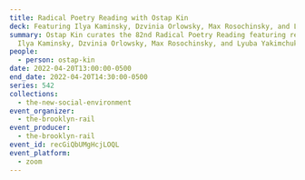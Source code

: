 ```yaml
---
title: Radical Poetry Reading with Ostap Kin
deck: Featuring Ilya Kaminsky, Dzvinia Orlowsky, Max Rosochinsky, and Lyuba Yakimchuk
summary: Ostap Kin curates the 82nd Radical Poetry Reading featuring readings by
  Ilya Kaminsky, Dzvinia Orlowsky, Max Rosochinsky, and Lyuba Yakimchuk.
people:
  - person: ostap-kin
date: 2022-04-20T13:00:00-0500
end_date: 2022-04-20T14:30:00-0500
series: 542
collections:
  - the-new-social-environment
event_organizer:
  - the-brooklyn-rail
event_producer:
  - the-brooklyn-rail
event_id: recGiQbUMgHcjLOQL
event_platform:
  - zoom
---
```

